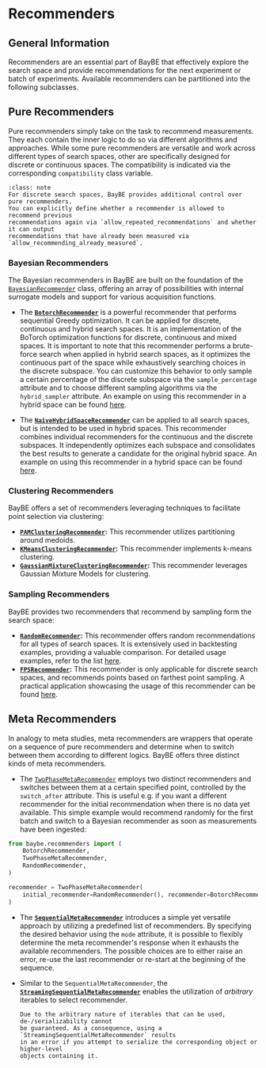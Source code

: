 # Recommenders

## General Information

Recommenders are an essential part of BayBE that effectively explore the search space
and provide recommendations for the next experiment or batch of experiments.
Available recommenders can be partitioned into the following subclasses.

## Pure Recommenders

Pure recommenders simply take on the task to recommend measurements. They each contain
the inner logic to do so via different algorithms and approaches.
While some pure recommenders are versatile and work across different types of search
spaces, other are specifically designed for discrete or continuous spaces. The
compatibility is indicated via the corresponding `compatibility` class variable.

```{admonition} Additional Options for Discrete Search Spaces
:class: note
For discrete search spaces, BayBE provides additional control over pure recommenders.
You can explicitly define whether a recommender is allowed to recommend previous 
recommendations again via `allow_repeated_recommendations` and whether it can output
recommendations that have already been measured via
`allow_recommending_already_measured`. 
```

### Bayesian Recommenders

The Bayesian recommenders in BayBE are built on the foundation of the
[`BayesianRecommender`](baybe.recommenders.pure.bayesian.base.BayesianRecommender)
class, offering an array of possibilities with internal surrogate models and support
for various acquisition functions.

* The **[`BotorchRecommender`](baybe.recommenders.pure.bayesian.botorch.BotorchRecommender)**
  is a powerful recommender that performs sequential Greedy optimization. It can be
  applied for discrete, continuous and hybrid search spaces. It is an implementation of
  the BoTorch optimization functions for discrete, continuous and mixed spaces.
  It is important to note that this recommender performs a brute-force search when
  applied in hybrid search spaces, as it optimizes the continuous part of the space
  while exhaustively searching choices in the discrete subspace. You can customize
  this behavior to only sample a certain percentage of the discrete subspace via the
  `sample_percentage` attribute and to choose different sampling algorithms via the
  `hybrid_sampler` attribute. An example on using this recommender in a hybrid space
  can be found [here](./../../examples/Backtesting/hybrid).

* The **[`NaiveHybridSpaceRecommender`](baybe.recommenders.naive.NaiveHybridSpaceRecommender)**
  can be applied to all search spaces, but is intended to be used in hybrid spaces.
  This recommender combines individual recommenders for the continuous and the discrete
  subspaces. It independently optimizes each subspace and consolidates the best results
  to generate a candidate for the original hybrid space. An example on using this
  recommender in a hybrid space can be found [here](./../../examples/Backtesting/hybrid).

### Clustering Recommenders

BayBE offers a set of recommenders leveraging techniques to facilitate point selection
via clustering:
* **[`PAMClusteringRecommender`](baybe.recommenders.pure.nonpredictive.clustering.PAMClusteringRecommender):**
  This recommender utilizes partitioning around medoids.
* **[`KMeansClusteringRecommender`](baybe.recommenders.pure.nonpredictive.clustering.KMeansClusteringRecommender):**
  This recommender implements k-means clustering.
* **[`GaussianMixtureClusteringRecommender`](baybe.recommenders.pure.nonpredictive.clustering.GaussianMixtureClusteringRecommender):**
  This recommender leverages Gaussian Mixture Models for clustering.

### Sampling Recommenders

BayBE provides two recommenders that recommend by sampling form the search space:
* **[`RandomRecommender`](baybe.recommenders.pure.nonpredictive.sampling.RandomRecommender):**
  This recommender offers random recommendations for all types of search spaces.
  It is extensively used in backtesting examples, providing a valuable comparison.
  For detailed usage examples, refer to the list
  [here](./../../examples/Backtesting/Backtesting).
* **[`FPSRecommender`](baybe.recommenders.pure.nonpredictive.sampling.FPSRecommender):**
  This recommender is only applicable for discrete search spaces, and recommends points
  based on farthest point sampling. A practical application showcasing the usage of
  this recommender can be found
  [here](./../../examples/Custom_Surrogates/surrogate_params).

## Meta Recommenders

In analogy to meta studies, meta recommenders are wrappers that operate on a sequence
of pure recommenders and determine when to switch between them according to different
logics. BayBE offers three distinct kinds of meta recommenders.

* The
  [`TwoPhaseMetaRecommender`](baybe.recommenders.meta.sequential.TwoPhaseMetaRecommender)
  employs two distinct recommenders and switches between them at a certain specified
  point, controlled by the `switch_after` attribute. This is useful e.g. if you want a
  different recommender for the initial recommendation when there is no data yet
  available. This simple example would recommend randomly for the first batch and switch
  to a Bayesian recommender as soon as measurements have been ingested:
```python
from baybe.recommenders import (
    BotorchRecommender,
    TwoPhaseMetaRecommender,
    RandomRecommender,
)

recommender = TwoPhaseMetaRecommender(
    initial_recommender=RandomRecommender(), recommender=BotorchRecommender()
)
```

* The **[`SequentialMetaRecommender`](baybe.recommenders.meta.sequential.SequentialMetaRecommender)**
  introduces a simple yet versatile approach by utilizing a predefined list of
  recommenders. By specifying the desired behavior using the `mode` attribute, it is
  possible to flexibly determine the meta recommender's response when it exhausts the 
  available recommenders. The possible choices are to either raise an error, re-use the
  last recommender or re-start at the beginning of the sequence.

* Similar to the `SequentialMetaRecommender`, the
  **[`StreamingSequentialMetaRecommender`](baybe.recommenders.meta.sequential.StreamingSequentialMetaRecommender)**
  enables the utilization of *arbitrary* iterables to select recommender.

  ```{warning}
  Due to the arbitrary nature of iterables that can be used, de-/serializability cannot
  be guaranteed. As a consequence, using a `StreamingSequentialMetaRecommender` results
  in an error if you attempt to serialize the corresponding object or higher-level
  objects containing it.
  ```